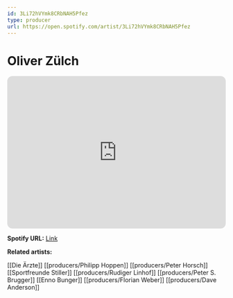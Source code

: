 ```yaml
---
id: 3Li72hVYmk8CRbNAH5Pfez
type: producer
url: https://open.spotify.com/artist/3Li72hVYmk8CRbNAH5Pfez
---
```

# Oliver Zülch

<iframe style="border-radius:12px" src="https://open.spotify.com/embed/artist/3Li72hVYmk8CRbNAH5Pfez" width="100%" height="352" frameBorder="0" allowfullscreen="" allow="autoplay; clipboard-write; encrypted-media; fullscreen; picture-in-picture" loading="lazy"></iframe>

**Spotify URL:** [Link](https://open.spotify.com/artist/3Li72hVYmk8CRbNAH5Pfez)

**Related artists:**

[[Die Ärzte]]
[[producers/Philipp Hoppen]]
[[producers/Peter Horsch]]
[[Sportfreunde Stiller]]
[[producers/Rudiger Linhof]]
[[producers/Peter S. Brugger]]
[[Enno Bunger]]
[[producers/Florian Weber]]
[[producers/Dave Anderson]]
